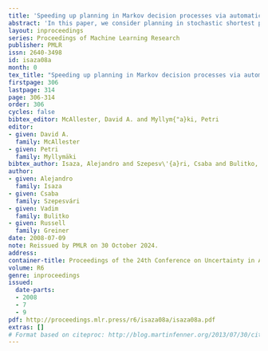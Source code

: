 ```yaml
---
title: 'Speeding up planning in Markov decision processes via automatically constructed abstractions'
abstract: 'In this paper, we consider planning in stochastic shortest path (SSP) problems, a subclass of Markov Decision Problems (MDP). We focus on medium-size problems whose state space can be fully enumerated. This problem has numerous important applications, such as navigation and planning under uncertainty. We propose a new approach for constructing a multi-level hierarchy of progressively simpler abstractions of the original problem. Once computed, the hierarchy can be used to speed up planning by first finding a policy for the most abstract level and then recursively refining it into a solution to the original problem. This approach is fully automated and delivers a speed-up of two orders of magnitude over a state-of-the-art MDP solver on sample problems while returning near-optimal solutions. We also prove theoretical bounds on the loss of solution optimality resulting from the use of abstractions.'
layout: inproceedings
series: Proceedings of Machine Learning Research
publisher: PMLR
issn: 2640-3498
id: isaza08a
month: 0
tex_title: "Speeding up planning in Markov decision processes via automatically constructed abstractions"
firstpage: 306
lastpage: 314
page: 306-314
order: 306
cycles: false
bibtex_editor: McAllester, David A. and Myllym{"a}ki, Petri
editor:
- given: David A.
  family: McAllester
- given: Petri
  family: Myllymäki
bibtex_author: Isaza, Alejandro and Szepesv\'{a}ri, Csaba and Bulitko, Vadim and Greiner, Russell
author:
- given: Alejandro
  family: Isaza
- given: Csaba
  family: Szepesvári
- given: Vadim
  family: Bulitko
- given: Russell
  family: Greiner 
date: 2008-07-09
note: Reissued by PMLR on 30 October 2024.
address:
container-title: Proceedings of the 24th Conference on Uncertainty in Artificial Intelligence
volume: R6
genre: inproceedings
issued:
  date-parts:
  - 2008
  - 7
  - 9
pdf: http://proceedings.mlr.press/r6/isaza08a/isaza08a.pdf
extras: []
# Format based on citeproc: http://blog.martinfenner.org/2013/07/30/citeproc-yaml-for-bibliographies/
---
```

